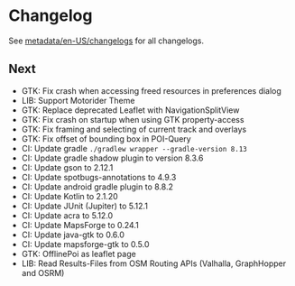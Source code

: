 # Changelog

See [metadata/en-US/changelogs](metadata/en-US/changelogs) for all changelogs.


## Next

- GTK: Fix crash when accessing freed resources in preferences dialog
- LIB: Support Motorider Theme
- GTK: Replace deprecated Leaflet with NavigationSplitView 
- GTK: Fix crash on startup when using GTK property-access
- GTK: Fix framing and selecting of current track and overlays
- GTK: Fix offset of bounding box in POI-Query 
- CI: Update gradle `./gradlew wrapper --gradle-version 8.13`
- CI: Update gradle shadow plugin to version 8.3.6
- CI: Update gson to 2.12.1
- CI: Update spotbugs-annotations to 4.9.3
- CI: Update android gradle plugin to 8.8.2
- CI: Update Kotlin to 2.1.20
- CI: Update JUnit (Jupiter) to 5.12.1
- CI: Update acra to 5.12.0
- CI: Update MapsForge to 0.24.1
- CI: Update java-gtk to 0.6.0
- CI: Update mapsforge-gtk to 0.5.0
- GTK: OfflinePoi as leaflet page
- LIB: Read Results-Files from OSM Routing APIs (Valhalla, GraphHopper and OSRM)
